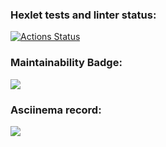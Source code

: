 ### Hexlet tests and linter status:
[![Actions Status](https://github.com/Neyghyw/python-project-lvl1/workflows/hexlet-check/badge.svg)](https://github.com/Neyghyw/python-project-lvl1/actions)

### Maintainability Badge:
<a href="https://codeclimate.com/github/Neyghyw/python-project-lvl1/maintainability"><img src="https://api.codeclimate.com/v1/badges/6b23f2878fd68f97a2b7/maintainability" /></a>

### Asciinema record:
<a href="https://asciinema.org/a/vI3E4PFj0lqnClahRwRwEsiw1"><img
src="https://badgen.net/badge/icon/awesome?icon=awesome&label" /></a>
